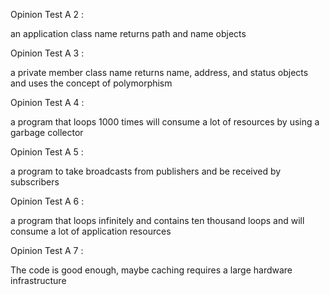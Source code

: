 Opinion Test A 2 :

an application class name returns path and name objects

Opinion Test A 3 :

a private member class name returns name, address, and status objects and uses the concept of polymorphism

Opinion Test A 4 :

a program that loops 1000 times will consume a lot of resources by using a garbage collector

Opinion Test A 5 :

a program to take broadcasts from publishers and be received by subscribers

Opinion Test A 6 :

a program that loops infinitely and contains ten thousand loops and will consume a lot of application resources

Opinion Test A 7 :

The code is good enough, maybe caching requires a large hardware infrastructure
